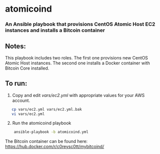 # atomicoind #

### An Ansible playbook that provisions CentOS Atomic Host EC2 instances and installs a Bitcoin container ###

Notes:
---------------------
This playbook includes two roles.  The first one provisions new CentOS Atomic Host instances. The second one installs a Docker container with Bitcoin Core installed.


To run:
---------------------
1. Copy and edit *vars/ec2.yml* with appropriate values for your AWS account. 
```bash 
   cp vars/ec2.yml vars/ec2.yml.bak
   vi vars/ec2.yml
```   

2. Run the atomicoind playbook
```bash
    ansible-playbook -b atomicoind.yml
```    

The Bitcoin container can be found here: https://hub.docker.com/r/c0reysc0tt/mybitcoind/
